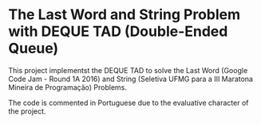 # The Last Word and String Problem with DEQUE TAD (Double-Ended Queue)

This project implementst the DEQUE TAD to solve the Last Word (Google Code Jam - Round 1A 2016) and String (Seletiva UFMG para a III Maratona Mineira de Programação) Problems.

The code is commented in Portuguese due to the evaluative character of the project.
